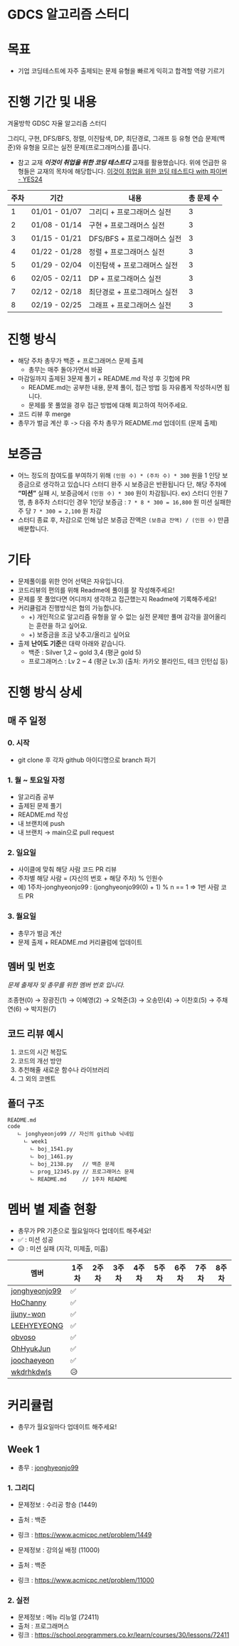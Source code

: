 # GDCS 알고리즘 스터디

# 목표

- 기업 코딩테스트에 자주 출제되는 문제 유형을 빠르게 익히고 합격할 역량 기르기

# 진행 기간 및 내용

겨울방학 GDSC 자율 알고리즘 스터디

그리디, 구현, DFS/BFS, 정렬, 이진탐색, DP, 최단경로, 그래프 등 유형 연습 문제(백준)와 유형을 모르는 실전 문제(프로그래머스)를 풉니다.

- 참고 교재
  **_이것이 취업을 위한 코딩 테스트다_** 교재를 활용했습니다. 위에 언급한 유형들은 교재의 목차에 해당합니다.
  [이것이 취업을 위한 코딩 테스트다 with 파이썬 - YES24](http://www.yes24.com/Product/Goods/91433923)

| 주차 | 기간          | 내용                                                    | 총 문제 수 |
| ---- | ------------- | ------------------------------------------------------- | ---------- |
| 1    | 01/01 - 01/07 | 그리디 + 프로그래머스 실전                               | 3          |
| 2    | 01/08 - 01/14 | 구현 + 프로그래머스 실전                                 | 3          |
| 3    | 01/15 - 01/21 | DFS/BFS + 프로그래머스 실전                              | 3          |
| 4    | 01/22 - 01/28 | 정렬 + 프로그래머스 실전                                 | 3          |
| 5    | 01/29 - 02/04 | 이진탐색 + 프로그래머스 실전                             | 3          |
| 6    | 02/05 - 02/11 | DP + 프로그래머스 실전                                   | 3          |
| 7    | 02/12 - 02/18 | 최단경로 + 프로그래머스 실전                             | 3          |
| 8    | 02/19 - 02/25 | 그래프 + 프로그래머스 실전                               | 3          |

# 진행 방식

- 해당 주차 총무가 백준 + 프로그래머스 문제 출제
  - 총무는 매주 돌아가면서 바꿈
- 마감일까지 출제된 3문제 풀기 + README.md 작성 후 깃헙에 PR
  - README.md는 공부한 내용, 문제 풀이, 접근 방법 등 자유롭게 작성하시면 됩니다.
  - 문제를 못 풀었을 경우 접근 방법에 대해 회고하여 적어주세요.
- 코드 리뷰 후 merge
- 총무가 벌금 계산 후 -> 다음 주차 총무가 README.md 업데이트 (문제 출제)

# 보증금

- 어느 정도의 참여도를 부여하기 위해 `(인원 수) * (주차 수) * 300` 원을 1 인당 보증금으로 생각하고 있습니다
  스터디 완주 시 보증금은 반환됩니다
  단, 해당 주차에 **“미션”** 실패 시, 보증금에서 `(인원 수) * 300` 원이 차감됩니다.
  ex) 스터디 인원 7명, 총 8주차 스터디인 경우
  1인당 보증금 : `7 * 8 * 300 = 16,800` 원
  미션 실패한 주 당 `7 * 300 = 2,100` 원 차감
- 스터디 종료 후, 차감으로 인해 남은 보증금 잔액은 `(보증금 잔액) / (인원 수)` 만큼 배분합니다.

# 기타

- 문제풀이를 위한 언어 선택은 자유입니다.
- 코드리뷰의 편의를 위해 Readme에 풀이를 잘 작성해주세요!
- 문제를 못 풀었다면 어디까지 생각하고 접근했는지 Readme에 기록해주세요!
- 커리큘럼과 진행방식은 협의 가능합니다.
  - +) 개인적으로 알고리즘 유형을 알 수 없는 실전 문제만 풀며 감각을 끌어올리는 훈련을 하고 싶어요.
  - +) 보증금을 조금 낮추고/올리고 싶어요
- 출제 **난이도 기준**은 대략 아래와 같습니다.
  - 백준 : Silver 1,2 ~ gold 3,4 (평균 gold 5)
  - 프로그래머스 : Lv 2 ~ 4 (평균 Lv.3) (출처: 카카오 블라인드, 테크 인턴십 등)

# 진행 방식 상세

## 매 주 일정

### 0. 시작

- git clone 후 각자 github 아이디명으로 branch 파기

### 1. 월 ~ 토요일 자정

- 알고리즘 공부
- 출제된 문제 풀기
- README.md 작성
- 내 브랜치에 push
- 내 브랜치 → main으로 pull request

### 2. 일요일

- 사이클에 맞춰 해당 사람 코드 PR 리뷰
- 주차별 해당 사람 = (자신의 번호 + 해당 주차) % 인원수
- 예) 1주차-jonghyeonjo99 : (jonghyeonjo99(0) + 1) % n == 1 => 1번 사람 코드 PR

### 3. 월요일

- 총무가 벌금 계산
- 문제 출제 + README.md 커리큘럼에 업데이트

## 멤버 및 번호

_문제 출제자 및 총무를 위한 멤버 번호 입니다._

조종현(0) → 장광진(1) → 이혜영(2) → 오혁준(3) → 오송민(4) → 이찬호(5) → 주채연(6) → 박지원(7)

## 코드 리뷰 예시

1. 코드의 시간 복잡도
2. 코드의 개선 방안
3. 추천해줄 새로운 함수나 라이브러리
4. 그 외의 코멘트

## 폴더 구조

```
README.md
code
   ㄴ jonghyeonjo99 // 자신의 github 닉네임
     ㄴ week1
       ㄴ boj_1541.py
       ㄴ boj_1461.py
       ㄴ boj_2138.py   // 백준 문제
       ㄴ prog_12345.py // 프로그래머스 문제
       ㄴ README.md     // 1주차 README
```

# 멤버 별 제출 현황

- 총무가 PR 기준으로 월요일마다 업데이트 해주세요!
- ✅ : 미션 성공
- 😥 : 미션 실패 (지각, 미제출, 미흡)

| 멤버                                              | 1주차 | 2주차 | 3주차 | 4주차 | 5주차 | 6주차 | 7주차 | 8주차 |
| ------------------------------------------------- | ----- | ----- | ----- | ----- | ----- | ----- | ----- | ----- |
| [jonghyeonjo99](https://github.com/jonghyeonjo99) |  ✅  |     |     |     |     |     |      |      |
| [HoChanny](https://github.com/HoChanny)           |  ✅  |     |     |     |     |     |      |      |
| [jjuny-won](https://github.com/jjuny-won)         |  ✅  |     |     |     |     |     |      |      |
| [LEEHYEYEONG](https://github.com/LEEHYEYEONG)     |  ✅  |     |     |     |     |     |      |      |
| [obvoso](https://github.com/obvoso)               |  ✅  |     |     |     |     |     |      |      |
| [OhHyukJun](https://github.com/OhHyukJun)         |  ✅  |     |     |     |     |     |      |      |
| [joochaeyeon](https://github.com/joochaeyeon)     |  ✅  |     |     |     |     |     |      |      |
| [wkdrhkdwls](https://github.com/wkdrhkdwls)       |  😥  |     |     |     |     |     |      |      |

# 커리큘럼

- 총무가 월요일마다 업데이트 해주세요!

## Week 1

- 총무 : [jonghyeonjo99](https://github.com/jonghyeonjo99)

### 1. 그리디

- 문제정보 : 수리공 항승 (1449)
- 출처 : 백준
- 링크 : https://www.acmicpc.net/problem/1449

- 문제정보 : 강의실 배정 (11000)
- 출처 : 백준
- 링크 : https://www.acmicpc.net/problem/11000

### 2. 실전

- 문제정보 : 메뉴 리뉴얼 (72411)
- 출처 : 프로그래머스
- 링크 : https://school.programmers.co.kr/learn/courses/30/lessons/72411


